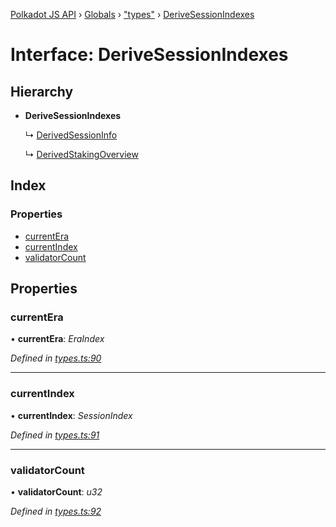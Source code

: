 [Polkadot JS API](../README.md) › [Globals](../globals.md) › ["types"](../modules/_types_.md) › [DeriveSessionIndexes](_types_.derivesessionindexes.md)

# Interface: DeriveSessionIndexes

## Hierarchy

* **DeriveSessionIndexes**

  ↳ [DerivedSessionInfo](_types_.derivedsessioninfo.md)

  ↳ [DerivedStakingOverview](_types_.derivedstakingoverview.md)

## Index

### Properties

* [currentEra](_types_.derivesessionindexes.md#currentera)
* [currentIndex](_types_.derivesessionindexes.md#currentindex)
* [validatorCount](_types_.derivesessionindexes.md#validatorcount)

## Properties

###  currentEra

• **currentEra**: *EraIndex*

*Defined in [types.ts:90](https://github.com/polkadot-js/api/blob/3c47c3fdc3/packages/api-derive/src/types.ts#L90)*

___

###  currentIndex

• **currentIndex**: *SessionIndex*

*Defined in [types.ts:91](https://github.com/polkadot-js/api/blob/3c47c3fdc3/packages/api-derive/src/types.ts#L91)*

___

###  validatorCount

• **validatorCount**: *u32*

*Defined in [types.ts:92](https://github.com/polkadot-js/api/blob/3c47c3fdc3/packages/api-derive/src/types.ts#L92)*
